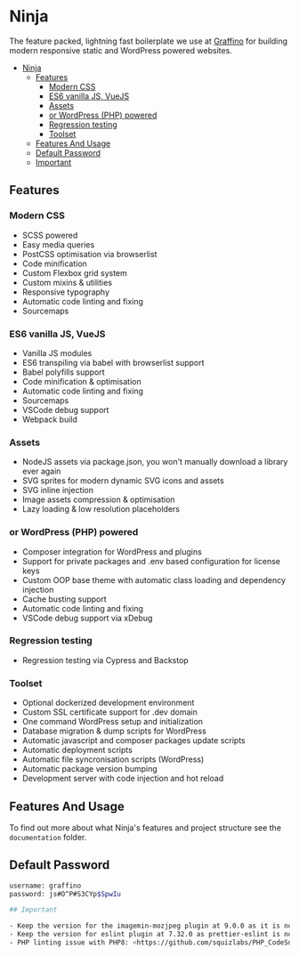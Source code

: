 # Ninja

The feature packed, lightning fast boilerplate we use at [Graffino](https://graffino.com/) for building modern responsive static and WordPress powered websites.

- [Ninja](#ninja)
  - [Features](#features)
    - [Modern CSS](#modern-css)
    - [ES6 vanilla JS, VueJS](#es6-vanilla-js-vuejs)
    - [Assets](#assets)
    - [or WordPress (PHP) powered](#or-wordpress-php-powered)
    - [Regression testing](#regression-testing)
    - [Toolset](#toolset)
  - [Features And Usage](#features-and-usage)
  - [Default Password](#default-password)
  - [Important](#important)

## Features

### Modern CSS

- SCSS powered
- Easy media queries
- PostCSS optimisation via browserlist
- Code minification
- Custom Flexbox grid system
- Custom mixins & utilities
- Responsive typography
- Automatic code linting and fixing
- Sourcemaps

### ES6 vanilla JS, VueJS

- Vanilla JS modules
- ES6 transpiling via babel with browserlist support
- Babel polyfills support
- Code minification & optimisation
- Automatic code linting and fixing
- Sourcemaps
- VSCode debug support
- Webpack build

### Assets

- NodeJS assets via package.json, you won't manually download a library ever again
- SVG sprites for modern dynamic SVG icons and assets
- SVG inline injection
- Image assets compression & optimisation
- Lazy loading & low resolution placeholders

### or WordPress (PHP) powered

- Composer integration for WordPress and plugins
- Support for private packages and .env based configuration for license keys
- Custom OOP base theme with automatic class loading and dependency injection
- Cache busting support
- Automatic code linting and fixing
- VSCode debug support via xDebug

### Regression testing

- Regression testing via Cypress and Backstop

### Toolset

- Optional dockerized development environment
- Custom SSL certificate support for .dev domain
- One command WordPress setup and initialization
- Database migration & dump scripts for WordPress
- Automatic javascript and composer packages update scripts
- Automatic deployment scripts
- Automatic file syncronisation scripts (WordPress)
- Automatic package version bumping
- Development server with code injection and hot reload

## Features And Usage

To find out more about what Ninja's features and project structure see the `documentation` folder.

## Default Password

```bash
username: graffino
password: js#O^P#S3CYp$SpwIu

## Important

- Keep the version for the imagemin-mozjpeg plugin at 9.0.0 as it is now ESM only.
- Keep the version for eslint plugin at 7.32.0 as prettier-eslint is not compatible with eslint 8.0 yet: <https://github.com/prettier/prettier-eslint/pull/696>.
- PHP linting issue with PHP8: <https://github.com/squizlabs/PHP_CodeSniffer/issues/3196>
